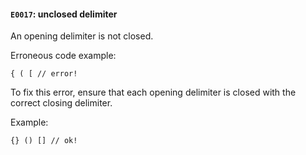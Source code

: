 #### `E0017`: unclosed delimiter

An opening delimiter is not closed.

Erroneous code example:

```
{ ( [ // error!
```

To fix this error, ensure that each opening delimiter is closed with the correct closing delimiter. 

Example:

```
{} () [] // ok!
```
